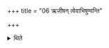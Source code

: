 +++
title = "06 ऋजीषन् त्वेवाभिषुण्वन्ति"

+++

<details><summary>थिते</summary>

6. They however press out only from the husks (of the two earlier pressings).  

</details>
